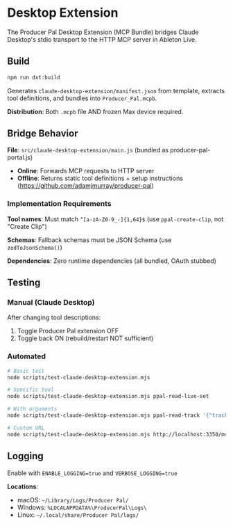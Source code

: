 # Desktop Extension

The Producer Pal Desktop Extension (MCP Bundle) bridges Claude Desktop's stdio transport to the HTTP MCP server in Ableton Live.

## Build

```bash
npm run dxt:build
```

Generates `claude-desktop-extension/manifest.json` from template, extracts tool definitions, and bundles into `Producer_Pal.mcpb`.

**Distribution**: Both `.mcpb` file AND frozen Max device required.

## Bridge Behavior

**File**: `src/claude-desktop-extension/main.js` (bundled as producer-pal-portal.js)

- **Online**: Forwards MCP requests to HTTP server
- **Offline**: Returns static tool definitions + setup instructions (https://github.com/adamjmurray/producer-pal)

### Implementation Requirements

**Tool names**: Must match `^[a-zA-Z0-9_-]{1,64}$` (use `ppal-create-clip`, not "Create Clip")

**Schemas**: Fallback schemas must be JSON Schema (use `zodToJsonSchema()`)

**Dependencies**: Zero runtime dependencies (all bundled, OAuth stubbed)

## Testing

### Manual (Claude Desktop)

After changing tool descriptions:

1. Toggle Producer Pal extension OFF
2. Toggle back ON (rebuild/restart NOT sufficient)

### Automated

```bash
# Basic test
node scripts/test-claude-desktop-extension.mjs

# Specific tool
node scripts/test-claude-desktop-extension.mjs ppal-read-live-set

# With arguments
node scripts/test-claude-desktop-extension.mjs ppal-read-track '{"trackIndex": 0}'

# Custom URL
node scripts/test-claude-desktop-extension.mjs http://localhost:3350/mcp ppal-read-live-set
```

## Logging

Enable with `ENABLE_LOGGING=true` and `VERBOSE_LOGGING=true`

**Locations**:

- macOS: `~/Library/Logs/Producer Pal/`
- Windows: `%LOCALAPPDATA%\ProducerPal\Logs\`
- Linux: `~/.local/share/Producer Pal/logs/`
